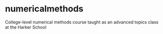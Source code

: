 # numericalmethods
College-level numerical methods course taught as an advanced topics class at the Harker School
